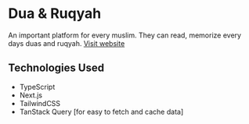 # Dua & Ruqyah

An important platform for every muslim. They can read, memorize every days duas and ruqyah.
[Visit website](https://duaruqyah-sage.vercel.app)

## Technologies Used

- TypeScript
- Next.js
- TailwindCSS
- TanStack Query [for easy to fetch and cache data]
